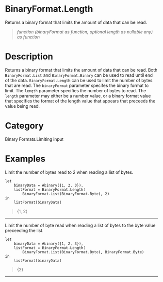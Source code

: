 ﻿# BinaryFormat.Length
Returns a binary format that limits the amount of data that can be read.
> _function (binaryFormat as function, optional length as nullable any) as function_
# Description 
Returns a binary format that limits the amount of data that can be read.  Both <code>BinaryFormat.List</code> and <code>BinaryFormat.Binary</code> can be used to read until end of the data.  <code>BinaryFormat.Length</code> can be used to limit the number of bytes that are read.  The <code>binaryFormat</code> parameter specifes the binary format to limit.  The <code>length</code> parameter specifies the number of bytes to read.  The <code>length</code> parameter may either be a number value, or a binary format value that specifies the format of the length value that appears that preceeds the value being read.
# Category 
Binary Formats.Limiting input
# Examples 
Limit the number of bytes read to 2 when reading a list of bytes.
```
let
    binaryData = #binary({1, 2, 3}),
    listFormat = BinaryFormat.Length(
        BinaryFormat.List(BinaryFormat.Byte), 2)
in
    listFormat(binaryData)
```
> {1, 2}
***
Limit the number of byte read when reading a list of bytes to the byte value preceeding the list.
```
let
    binaryData = #binary({1, 2, 3}),
    listFormat = BinaryFormat.Length(
        BinaryFormat.List(BinaryFormat.Byte), BinaryFormat.Byte)
in
    listFormat(binaryData)
```
> {2}
***
